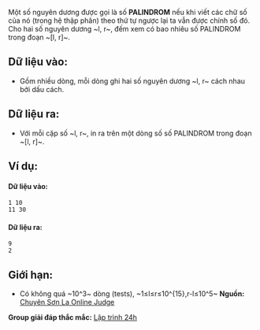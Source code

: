 Một số nguyên dương được gọi là số **PALINDROM** nếu khi viết các chữ số của nó (trong hệ thập phân) theo thứ tự ngược lại ta vẫn được chính số đó.
Cho hai số nguyên dương ~l, r~, đếm xem có bao nhiêu số PALINDROM trong đoạn ~[l, r]~.

## Dữ liệu vào:
- Gồm nhiều dòng, mỗi dòng ghi hai số nguyên dương ~l, r~ cách nhau bởi dấu cách.

## Dữ liệu ra:
- Với mỗi cặp số ~l, r~, in ra trên một dòng số số PALINDROM trong đoạn ~[l, r]~.

## Ví dụ:
#### Dữ liệu vào:
```
1 10
11 30
```

#### Dữ liệu ra:
```
9
2
```

## Giới hạn:
- Có không quá ~10^3~ dòng (tests), ~1≤l≤r≤10^{15},r-l≤10^5~
**Nguồn:** [Chuyên Sơn La Online Judge](http://csloj.ddns.net/)

**Group giải đáp thắc mắc:** [Lập trình 24h](https://www.facebook.com/groups/1386904321519984)